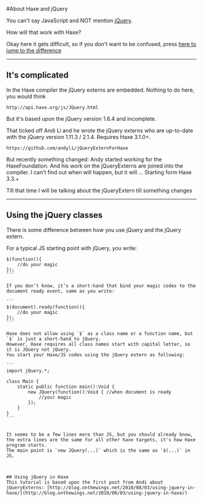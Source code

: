 #About Haxe and jQuery

You can't say JavaScript and NOT mention [jQuery](http://jquery.com/).

How will that work with Haxe?

Okay here it gets difficult, so if you don't want to be confused, press [here to jump to the difference](#jquery)

----

## It's complicated

In the Haxe compiler the jQuery externs are embedded.
Nothing to do here, you would think

	http://api.haxe.org/js/JQuery.html

But it's based upon the jQuery version 1.6.4 and incomplete.


That ticked off Andi Li and he wrote the jQuery externs who are up-to-date with the jQuery version 1.11.3 / 2.1.4. Requires Haxe 3.1.0+.

	https://github.com/andyli/jQueryExternForHaxe



But recently something changed: Andy started working for the HaxeFoundation.
And his work on the jQueryExterns are joined into the compiler.
I can't find out when will happen, but it will ... Starting form Haxe 3.3.+


Till that time I will be talking about the jQueryExtern till something changes

----


<a name="jquery"></a>
## Using the jQuery classes

There is some difference between how you use jQuery and the jQuery extern.

For a typical JS starting point with jQuery, you write:

````
$(function(){
    //do your magic
});
```

If you don’t know, it’s a short-hand that bind your magic codes to the document ready event, same as you write:

```
$(document).ready(function(){
    //do your magic
});
```

Haxe does not allow using `$` as a class name or a function name, but `$` is just a short-hand to jQuery.   
However, Haxe requires all class names start with capital letter, so it is JQuery not jQuery.   
You start your Haxe/JS codes using the jQuery extern as following:

```
import jQuery.*;

class Main {
    static public function main():Void {
        new JQuery(function():Void { //when document is ready
            //your magic
        });
    }
}
```


It seems to be a few lines more than JS, but you should already know, the extra lines are the same for all other haxe targets, it's how Haxe program starts.   
The main point is `new JQuery(...)` which is the same as `$(...)` in JS.



## Using jQuery in Haxe
This tutorial is based upon the first post from Andi about jQueryExterns: [http://blog.onthewings.net/2010/08/03/using-jquery-in-haxe/](http://blog.onthewings.net/2010/08/03/using-jquery-in-haxe/)

